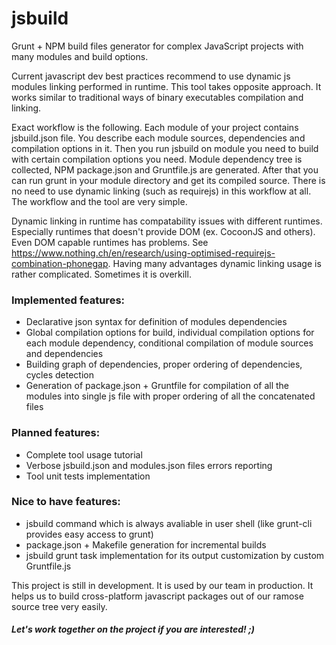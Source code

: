 jsbuild
=======

Grunt + NPM build files generator for complex JavaScript projects with many modules
and build options.

Current javascript dev best practices recommend to use dynamic js modules linking performed in runtime.
This tool takes opposite approach. It works similar to traditional ways of binary executables compilation and linking.

Exact workflow is the following.
Each module of your project contains jsbuild.json file. You describe each module sources, dependencies and compilation options in it.
Then you run jsbuild on module you need to build with certain compilation options you need. Module dependency tree is collected, NPM package.json and Gruntfile.js are generated. After that you can run grunt in your module directory and get its compiled source.
There is no need to use dynamic linking (such as requirejs) in this workflow at all. The workflow and the tool are very simple.

Dynamic linking in runtime has compatability issues with different runtimes. Especially runtimes that doesn't provide DOM (ex. CocoonJS and others). Even DOM capable runtimes has problems. See https://www.nothing.ch/en/research/using-optimised-requirejs-combination-phonegap.
Having many advantages dynamic linking usage is rather complicated. Sometimes it is overkill.

### Implemented features:
- Declarative json syntax for definition of modules dependencies
- Global compilation options for build, individual compilation options
  for each module dependency, conditional compilation of module sources and dependencies
- Building graph of dependencies, proper ordering of dependencies, cycles detection
- Generation of package.json + Gruntfile for compilation of all the modules into
  single js file with proper ordering of all the concatenated files

### Planned features:
- Complete tool usage tutorial
- Verbose jsbuild.json and modules.json files errors reporting
- Tool unit tests implementation

### Nice to have features:
- jsbuild command which is always avaliable in user shell (like grunt-cli provides easy access to grunt)
- package.json + Makefile generation for incremental builds
- jsbuild grunt task implementation for its output customization by custom Gruntfile.js

This project is still in development. It is used by our team in production.
It helps us to build cross-platform javascript packages out of our ramose source tree very easily.

##### Let's work together on the project if you are interested! ;)
